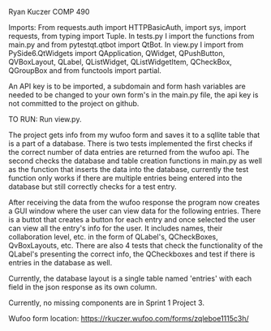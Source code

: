Ryan Kuczer
COMP 490

Imports: From requests.auth import HTTPBasicAuth, import sys, import requests, from typing import Tuple. In tests.py I import the functions from main.py and from pytestqt.qtbot import QtBot. In view.py I import from PySide6.QtWidgets import QApplication, QWidget, QPushButton, QVBoxLayout, QLabel, QListWidget, QListWidgetItem, QCheckBox, QGroupBox and from functools import partial.

An API key is to be imported, a subdomain and form hash variables are needed to be changed to your own form's in the main.py file, the api key is not committed to the project on github.

TO RUN: Run view.py.

The project gets info from my wufoo form and saves it to a sqllite table that is a part of a database.
There is two tests implemented the first checks if the correct number of data entries are returned from the wufoo api.
The second checks the database and table creation functions in main.py as well as the function that inserts the data into
the database, currently the test function only works if there are multiple entries being entered into the database but still correctly
checks for a test entry.

After receiving the data from the wufoo response the program now creates a GUI window where the user can view data for the following entries.
There is a buttot that creates a button for each entry and once selected the user can view all the entry's info for the user.
It includes names, their collaboration level, etc. in the form of QLabel's, QCheckBoxes, QvBoxLayouts, etc.
There are also 4 tests that check the functionality of the QLabel's presenting the correct info, the QCheckboxes
and test if there is entries in the database as well.

Currently, the database layout is a single table named 'entries' with each field in the json response as its own column. 

Currently, no missing components are in Sprint 1 Project 3.

Wufoo form location: https://rkuczer.wufoo.com/forms/zqleboe1115c3h/

